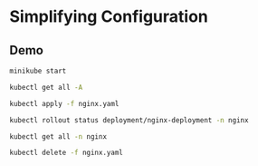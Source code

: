 # Simplifying Configuration

## Demo

```bash
minikube start

kubectl get all -A

kubectl apply -f nginx.yaml

kubectl rollout status deployment/nginx-deployment -n nginx

kubectl get all -n nginx

kubectl delete -f nginx.yaml
```
